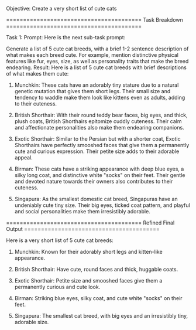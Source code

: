 Objective: Create a very short list of cute cats

======================================== Task Breakdown ========================================

Task 1:
Prompt: Here is the next sub-task prompt:

Generate a list of 5 cute cat breeds, with a brief 1-2 sentence description of what makes each breed cute. For example, mention distinctive physical features like fur, eyes, size, as well as personality traits that make the breed endearing.
Result: Here is a list of 5 cute cat breeds with brief descriptions of what makes them cute:

1. Munchkin: These cats have an adorably tiny stature due to a natural genetic mutation that gives them short legs. Their small size and tendency to waddle make them look like kittens even as adults, adding to their cuteness.

2. British Shorthair: With their round teddy bear faces, big eyes, and thick, plush coats, British Shorthairs epitomize cuddly cuteness. Their calm and affectionate personalities also make them endearing companions.

3. Exotic Shorthair: Similar to the Persian but with a shorter coat, Exotic Shorthairs have perfectly smooshed faces that give them a permanently cute and curious expression. Their petite size adds to their adorable appeal.

4. Birman: These cats have a striking appearance with deep blue eyes, a silky long coat, and distinctive white "socks" on their feet. Their gentle and devoted nature towards their owners also contributes to their cuteness.

5. Singapura: As the smallest domestic cat breed, Singapuras have an undeniably cute tiny size. Their big eyes, ticked coat pattern, and playful and social personalities make them irresistibly adorable.

======================================== Refined Final Output ========================================

Here is a very short list of 5 cute cat breeds:

1. Munchkin: Known for their adorably short legs and kitten-like appearance. 

2. British Shorthair: Have cute, round faces and thick, huggable coats.

3. Exotic Shorthair: Petite size and smooshed faces give them a permanently curious and cute look. 

4. Birman: Striking blue eyes, silky coat, and cute white "socks" on their feet.

5. Singapura: The smallest cat breed, with big eyes and an irresistibly tiny, adorable size.